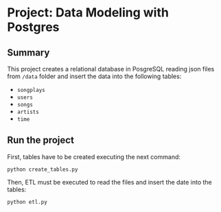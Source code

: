 # Project: Data Modeling with Postgres

## Summary
This project creates a relational database in PosgreSQL reading json files from ```/data``` folder and insert the data into the following tables:

* ```songplays```
* ```users```
* ```songs```
* ```artists```
* ```time```

## Run the project

First, tables have to be created executing the next command:
```
python create_tables.py
```

Then, ETL must be executed to read the files and insert the date into the tables:
```
python etl.py
```